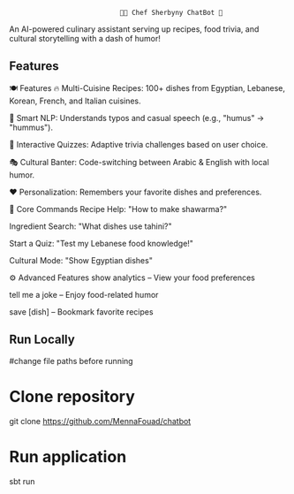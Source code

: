
                                👩‍🍳 Chef Sherbyny ChatBot 🧕

An AI-powered culinary assistant serving up recipes, food trivia, and cultural storytelling with a dash of humor!


## Features

🍽 Features
🔥 Multi-Cuisine Recipes: 100+ dishes from Egyptian, Lebanese, Korean, French, and Italian cuisines.

💬 Smart NLP: Understands typos and casual speech (e.g., "humus" → "hummus").

🎯 Interactive Quizzes: Adaptive trivia challenges based on user choice.

🎭 Cultural Banter: Code-switching between Arabic & English with local humor.

❤️ Personalization: Remembers your favorite dishes and preferences.


🧪 Core Commands
Recipe Help: "How to make shawarma?"

Ingredient Search: "What dishes use tahini?"

Start a Quiz: "Test my Lebanese food knowledge!"

Cultural Mode: "Show Egyptian dishes"

⚙️ Advanced Features
show analytics – View your food preferences

tell me a joke – Enjoy food-related humor

save [dish] – Bookmark favorite recipes

## Run Locally

#change file paths before running 

# Clone repository
git clone https://github.com/MennaFouad/chatbot

# Run application
sbt run
```

